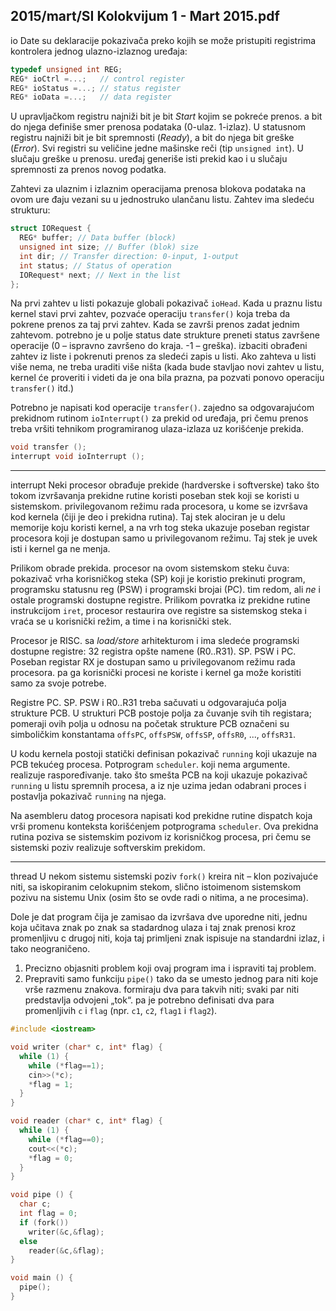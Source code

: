 2015/mart/SI Kolokvijum 1 - Mart 2015.pdf
--------------------------------------------------------------------------------
io
Date su deklaracije pokazivača preko kojih se može pristupiti registrima kontrolera jednog ulazno-izlaznog uređaja:
```cpp
typedef unsigned int REG;
REG* ioCtrl =...;   // control register
REG* ioStatus =...; // status register
REG* ioData =...;   // data register
```
U upravljačkom registru najniži bit je bit *Start* kojim se pokreće prenos. a bit do njega definiše smer prenosa podataka (0-ulaz. 1-izlaz). U statusnom registru najniži bit je bit spremnosti (*Ready*), a bit do njega bit greške (*Error*). Svi registri su veličine jedne mašinske reči (tip `unsigned int`). U slučaju greške u prenosu. uređaj generiše isti prekid kao i u
slučaju spremnosti za prenos novog podatka.

Zahtevi za ulaznim i izlaznim operacijama prenosa blokova podataka na ovom ure
đaju vezani su u jednostruko ulančanu listu. Zahtev ima sledeću strukturu:
```cpp
struct IORequest {
  REG* buffer; // Data buffer (block)
  unsigned int size; // Buffer (blok) size
  int dir; // Transfer direction: 0-input, 1-output
  int status; // Status of operation
  IORequest* next; // Next in the list
};
```
Na prvi zahtev u listi pokazuje globali pokazivač `ioHead`. Kada u praznu listu kernel stavi
prvi zahtev, pozvaće operaciju `transfer()` koja treba da pokrene prenos za taj prvi zahtev.
Kada se završi prenos zadat jednim zahtevom. potrebno je u polje status date strukture
preneti status završene operacije (0 –  ispravno završeno do kraja. -1 –  greška). izbaciti
obrađeni zahtev iz liste i pokrenuti prenos za sledeći zapis u listi. Ako zahteva u listi više
nema, ne treba uraditi više ništa (kada bude stavljao novi zahtev u listu, kernel
će proveriti i videti da je ona bila prazna, pa pozvati ponovo operaciju `transfer()` itd.)

Potrebno je napisati kod operacije `transfer()`. zajedno sa odgovarajućom prekidnom
rutinom `ioInterrupt()` za prekid od uređaja, pri čemu prenos treba vršiti tehnikom
programiranog ulaza-izlaza uz korišćenje prekida.
```cpp
void transfer ();
interrupt void ioInterrupt ();
```

--------------------------------------------------------------------------------
interrupt
Neki procesor obrađuje prekide (hardverske i softverske) tako što tokom izvršavanja prekidne
rutine koristi poseban stek koji se koristi u sistemskom. privilegovanom režimu rada
procesora, u kome se izvršava kod kernela (čiji je deo i prekidna rutina). Taj stek alociran je
u delu memorije koju koristi kernel, a na vrh tog steka ukazuje poseban registar procesora koji
je dostupan samo u privilegovanom režimu. Taj stek je uvek isti i kernel ga ne menja.

Prilikom obrade prekida. procesor na ovom sistemskom steku čuva: pokazivač vrha
korisničkog steka (SP) koji je koristio prekinuti program, programsku statusnu reg (PSW) i
programski brojai (PC). tim redom, ali *ne* i ostale programski dostupne registre. Prilikom
povratka iz prekidne rutine instrukcijom `iret`, procesor restaurira ove registre sa sistemskog
steka i vraća se u korisnički režim, a time i na korisnički stek.

Procesor je RISC. sa *load/store* arhitekturom i ima sledeće programski dostupne registre: 32
registra opšte namene (R0..R31). SP. PSW i PC. Poseban registar RX je dostupan samo u
privilegovanom režimu rada procesora. pa ga korisnički procesi ne koriste i kernel ga može
koristiti samo za svoje potrebe.

Registre PC. SP. PSW i R0..R31 treba sačuvati u odgovarajuća polja strukture PCB. U
strukturi PCB postoje polja za čuvanje svih tih registara; pomeraji ovih polja u odnosu na
početak strukture PCB označeni su simboličkim konstantama `offsPC`, `offsPSW`, `offsSP`,
`offsR0`, ..., `offsR31`.

U kodu kernela postoji statički definisan pokazivač `running` koji ukazuje na PCB tekućeg
procesa. Potprogram `scheduler`. koji nema argumente. realizuje raspoređivanje. tako što
smešta PCB na koji ukazuje pokazivač `running` u listu spremnih procesa, a iz nje uzima jedan
odabrani proces i postavlja pokazivač `running` na njega.

Na asembleru datog procesora napisati kod prekidne rutine dispatch koja vrši promenu
konteksta korišćenjem potprograma `scheduler`. Ova prekidna rutina poziva se sistemskim
pozivom iz korisničkog procesa, pri čemu se sistemski poziv realizuje softverskim prekidom.

--------------------------------------------------------------------------------
thread
U nekom sistemu sistemski poziv `fork()` kreira nit –  klon pozivajuće niti, sa iskopiranim
celokupnim stekom, slično istoimenom sistemskom pozivu na sistemu Unix (osim što se ovde
radi o nitima, a ne procesima).

Dole je dat program čija je zamisao da izvršava dve uporedne niti, jednu koja učitava znak po
znak sa stadardnog ulaza i taj znak prenosi kroz promenljivu c drugoj niti, koja taj primljeni
znak ispisuje na standardni izlaz, i tako neograničeno.

1. Precizno objasniti problem koji ovaj program ima i ispraviti taj problem.
2. Prepraviti samo funkciju `pipe()` tako da se umesto jednog para niti koje vrše razmenu
znakova. formiraju dva para takvih niti; svaki par niti predstavlja odvojeni „tok“. pa je
potrebno definisati dva para promenljivih `c` i `flag` (npr. `c1`, `c2`, `flag1` i `flag2`).

```cpp
#include <iostream>

void writer (char* c, int* flag) {
  while (1) {
    while (*flag==1);
    cin>>(*c);
    *flag = 1;
  }
}

void reader (char* c, int* flag) {
  while (1) {
    while (*flag==0);
    cout<<(*c);
    *flag = 0;
  }
}

void pipe () {
  char c;
  int flag = 0;
  if (fork())
    writer(&c,&flag);
  else
    reader(&c,&flag);
}

void main () {
  pipe();
}
```

